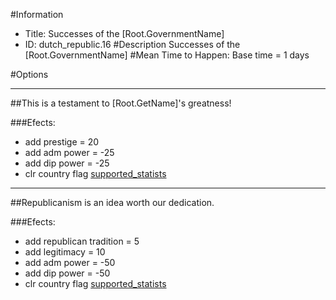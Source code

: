 #Information
 - Title: Successes of the [Root.GovernmentName]
 - ID: dutch_republic.16
#Description
Successes of the [Root.GovernmentName]
#Mean Time to Happen:
Base time = 1 days

#Options

___
##This is a testament to [Root.GetName]'s greatness!

###Efects:<ul><li>add prestige = 20</li><li>add adm power = -25</li><li>add dip power = -25</li><li>clr country flag [supported_statists](../flags/supported_statists.md)</li></ul>

___
##Republicanism is an idea worth our dedication.

###Efects:<ul><li>add republican tradition = 5</li><li>add legitimacy = 10</li><li>add adm power = -50</li><li>add dip power = -50</li><li>clr country flag [supported_statists](../flags/supported_statists.md)</li></ul>
